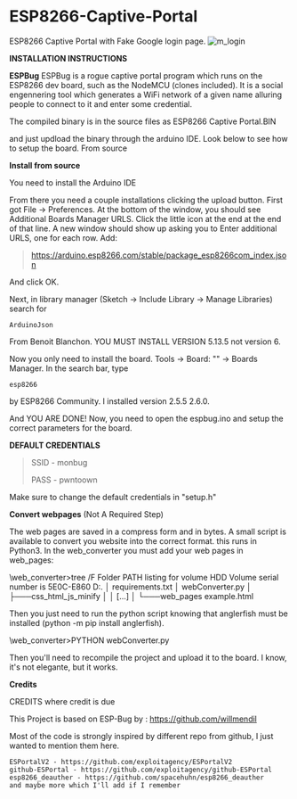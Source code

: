 # ESP8266-Captive-Portal

ESP8266 Captive Portal with Fake Google login page.
![m_login](https://github.com/beigeworm/ESP8266-Captive-Portal/assets/93350544/d24d6650-4843-4652-af1b-c17b6d3a4fc7)


**INSTALLATION INSTRUCTIONS**

**ESPBug**
ESPBug is a rogue captive portal program which runs on the ESP8266 dev board, such as the NodeMCU (clones included). It is a social engennering tool which generates a WiFi network of a given name alluring people to connect to it and enter some credential.

The compiled binary is in the source files as ESP8266 Captive Portal.BIN 

and just updload the binary through the arduino IDE. Look below to see how to setup the board.
From source

**Install from source**

You need to install the Arduino IDE 

From there you need a couple installations clicking the upload button. First got File -> Preferences. At the bottom of the window, you should see Additional Boards Manager URLS. Click the little icon at the end at the end of that line. A new window should show up asking you to Enter additional URLS, one for each row. Add:

> https://arduino.esp8266.com/stable/package_esp8266com_index.json

And click OK.

Next, in library manager (Sketch -> Include Library -> Manage Libraries) search for

`ArduinoJson`

From Benoit Blanchon. YOU MUST INSTALL VERSION 5.13.5 not version 6.

Now you only need to install the board. Tools -> Board: "<SOME BOARD NAME>" -> Boards Manager. In the search bar, type

`esp8266`

by ESP8266 Community. I installed version 2.5.5 2.6.0.

And YOU ARE DONE! Now, you need to open the espbug.ino and setup the correct parameters for the board.

**DEFAULT CREDENTIALS**
> SSID - monbug
> 
> PASS - pwntoown

Make sure to change the default credentials in "setup.h"


**Convert webpages** (Not A Required Step)

The web pages are saved in a compress form and in bytes. A small script is available to convert you website into the correct format. this runs in Python3. In the web_converter you must add your web pages in web_pages:

\web_converter>tree /F
Folder PATH listing for volume HDD
Volume serial number is 5E0C-E860
D:.
│   requirements.txt
│   webConverter.py
│
├───css_html_js_minify
│   │   [...]
│
└───web_pages
        example.html

Then you just need to run the python script knowing that anglerfish must be installed (python -m pip install anglerfish).

\web_converter>PYTHON webConverter.py

Then you'll need to recompile the project and upload it to the board. I know, it's not elegante, but it works.

**Credits**

CREDITS where credit is due

This Project is based on ESP-Bug by : https://github.com/willmendil

Most of the code is strongly inspired by different repo from github, I just wanted to mention them here.

    ESPortalV2 - https://github.com/exploitagency/ESPortalV2
    github-ESPortal - https://github.com/exploitagency/github-ESPortal
    esp8266_deauther - https://github.com/spacehuhn/esp8266_deauther
    and maybe more which I'll add if I remember
